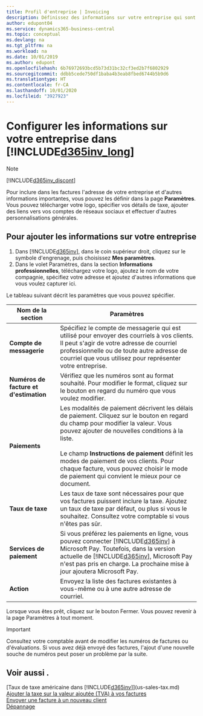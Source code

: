 ```yaml
---
title: Profil d'entreprise | Invoicing
description: Définissez des informations sur votre entreprise qui sont incluses dans vos factures, comme votre logo et l'adresse de votre compagnie.
author: edupont04
ms.service: dynamics365-business-central
ms.topic: conceptual
ms.devlang: na
ms.tgt_pltfrm: na
ms.workload: na
ms.date: 10/01/2019
ms.author: edupont
ms.openlocfilehash: 6b76972693bcd5b73d31bc32cf3ed2b7f6802929
ms.sourcegitcommit: ddbb5cede750df1baba4b3eab8fbed6744b5b9d6
ms.translationtype: HT
ms.contentlocale: fr-CA
ms.lasthandoff: 10/01/2020
ms.locfileid: "3927923"
---
```

# <a name="set-up-your-business-information-in-d365inv_long"></a>Configurer les informations sur votre entreprise dans [!INCLUDE[d365inv_long](includes/d365inv_long.md)]
> [!Note]
> [!INCLUDE[d365inv_discont](includes/d365inv_discont.md)]

Pour inclure dans les factures l'adresse de votre entreprise et d'autres informations importantes, vous pouvez les définir dans la page **Paramètres**. Vous pouvez télécharger votre logo, spécifier vos détails de taxe, ajouter des liens vers vos comptes de réseaux sociaux et effectuer d'autres personnalisations générales.  

## <a name="to-add-your-business-information"></a>Pour ajouter les informations sur votre entreprise

1. Dans [!INCLUDE[d365inv](includes/d365inv.md)], dans le coin supérieur droit, cliquez sur le symbole d'engrenage, puis choisissez **Mes paramètres**.  
2. Dans le volet Paramètres, dans la section **Informations professionnelles**, téléchargez votre logo, ajoutez le nom de votre compagnie, spécifiez votre adresse et ajoutez d'autres informations que vous voulez capturer ici.  

Le tableau suivant décrit les paramètres que vous pouvez spécifier.  


|Nom de la section  |Paramètres  |
|--------------|---------|
|**Compte de messagerie**|Spécifiez le compte de messagerie qui est utilisé pour envoyer des courriels à vos clients. Il peut s'agir de votre adresse de courriel professionnelle ou de toute autre adresse de courriel que vous utilisez pour représenter votre entreprise.|
|**Numéros de facture et d'estimation**|Vérifiez que les numéros sont au format souhaité. Pour modifier le format, cliquez sur le bouton en regard du numéro que vous voulez modifier.|
|**Paiements**|Les modalités de paiement décrivent les délais de paiement. Cliquez sur le bouton en regard du champ pour modifier la valeur. Vous pouvez ajouter de nouvelles conditions à la liste. </br> </br> Le champ **Instructions de paiement** définit les modes de paiement de vos clients. Pour chaque facture, vous pouvez choisir le mode de paiement qui convient le mieux pour ce document.|
|**Taux de taxe**|Les taux de taxe sont nécessaires pour que vos factures puissent inclure la taxe. Ajoutez un taux de taxe par défaut, ou plus si vous le souhaitez. Consultez votre comptable si vous n'êtes pas sûr.|
|**Services de paiement**|Si vous préférez les paiements en ligne, vous pouvez connecter [!INCLUDE[d365inv](includes/d365inv.md)] à Microsoft Pay. Toutefois, dans la version actuelle de [!INCLUDE[d365inv](includes/d365inv.md)], Microsoft Pay n'est pas pris en charge. La prochaine mise à jour ajoutera Microsoft Pay.|
|**Action**|Envoyez la liste des factures existantes à vous-même ou à une autre adresse de courriel.|

Lorsque vous êtes prêt, cliquez sur le bouton Fermer. Vous pouvez revenir à la page Paramètres à tout moment.  

> [!IMPORTANT]  
> Consultez votre comptable avant de modifier les numéros de factures ou d'évaluations. Si vous avez déjà envoyé des factures, l'ajout d'une nouvelle souche de numéros peut poser un problème par la suite.  

## <a name="see-also"></a>Voir aussi .
[Taux de taxe américaine dans [!INCLUDE[d365inv](includes/d365inv.md)]](us-sales-tax.md)  
[Ajouter la taxe sur la valeur ajoutée (TVA) à vos factures](add-vat.md)  
[Envoyer une facture à un nouveau client](send-invoice.md)  
[Dépannage](about-troubleshooting.md)  
